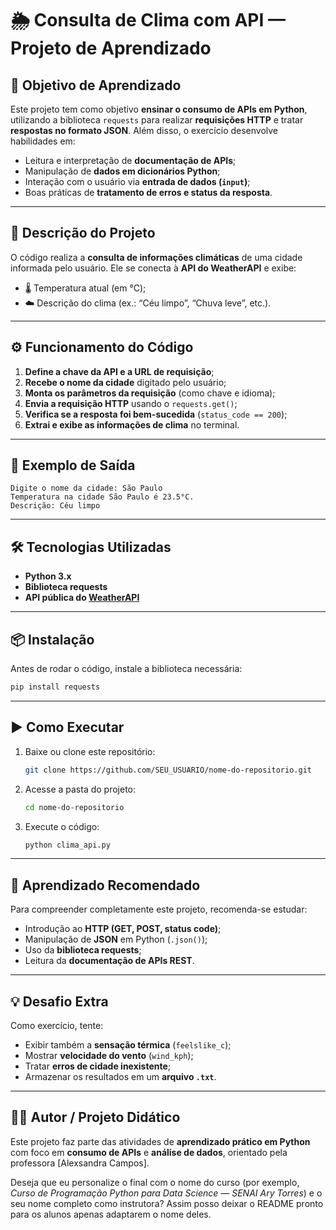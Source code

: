 # 🌦️ Consulta de Clima com API — Projeto de Aprendizado

## 🧠 Objetivo de Aprendizado

Este projeto tem como objetivo **ensinar o consumo de APIs em Python**, utilizando a biblioteca `requests` para realizar **requisições HTTP** e tratar **respostas no formato JSON**.
Além disso, o exercício desenvolve habilidades em:

* Leitura e interpretação de **documentação de APIs**;
* Manipulação de **dados em dicionários Python**;
* Interação com o usuário via **entrada de dados (`input`)**;
* Boas práticas de **tratamento de erros e status da resposta**.

---

## 🧩 Descrição do Projeto

O código realiza a **consulta de informações climáticas** de uma cidade informada pelo usuário.
Ele se conecta à **API do WeatherAPI** e exibe:

* 🌡️ Temperatura atual (em °C);
* ☁️ Descrição do clima (ex.: “Céu limpo”, “Chuva leve”, etc.).

---

## ⚙️ Funcionamento do Código

1. **Define a chave da API e a URL de requisição**;
2. **Recebe o nome da cidade** digitado pelo usuário;
3. **Monta os parâmetros da requisição** (como chave e idioma);
4. **Envia a requisição HTTP** usando o `requests.get()`;
5. **Verifica se a resposta foi bem-sucedida** (`status_code == 200`);
6. **Extrai e exibe as informações de clima** no terminal.

---

## 🧾 Exemplo de Saída

```
Digite o nome da cidade: São Paulo
Temperatura na cidade São Paulo é 23.5°C.
Descrição: Céu limpo
```

---

## 🛠️ Tecnologias Utilizadas

* **Python 3.x**
* **Biblioteca requests**
* **API pública do [WeatherAPI](https://www.weatherapi.com/)**

---

## 📦 Instalação

Antes de rodar o código, instale a biblioteca necessária:

```bash
pip install requests
```

---

## ▶️ Como Executar

1. Baixe ou clone este repositório:

   ```bash
   git clone https://github.com/SEU_USUARIO/nome-do-repositorio.git
   ```
2. Acesse a pasta do projeto:

   ```bash
   cd nome-do-repositorio
   ```
3. Execute o código:

   ```bash
   python clima_api.py
   ```

---

## 🧰 Aprendizado Recomendado

Para compreender completamente este projeto, recomenda-se estudar:

* Introdução ao **HTTP (GET, POST, status code)**;
* Manipulação de **JSON** em Python (`.json()`);
* Uso da **biblioteca requests**;
* Leitura da **documentação de APIs REST**.

---

## 💡 Desafio Extra

Como exercício, tente:

* Exibir também a **sensação térmica** (`feelslike_c`);
* Mostrar **velocidade do vento** (`wind_kph`);
* Tratar **erros de cidade inexistente**;
* Armazenar os resultados em um **arquivo `.txt`**.

---

## 👩‍🏫 Autor / Projeto Didático

Este projeto faz parte das atividades de **aprendizado prático em Python** com foco em **consumo de APIs** e **análise de dados**, orientado pela professora [Alexsandra Campos].


Deseja que eu personalize o final com o nome do curso (por exemplo, *Curso de Programação Python para Data Science — SENAI Ary Torres*) e o seu nome completo como instrutora? Assim posso deixar o README pronto para os alunos apenas adaptarem o nome deles.
